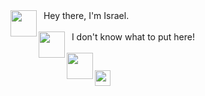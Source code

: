 <img align="left" height="42" src="https://media.giphy.com/media/sH5dIth0UMhiPcRSGK/giphy.gif"/>

<div>
&nbsp&nbspHey there, I'm Israel. <br>
</div>

<br>

<img align="left" height="42" src="https://media.giphy.com/media/ovUOTZJg6zNFdySybT/giphy.gif"/>
<div>
&nbsp&nbspI don't know what to put here!
</div>

<br>

<div>
<img align="left" height="42" src="https://media.giphy.com/media/Scoi0yrq3Km4iHkTQJ/giphy.gif"/>
<code>
<a href="https://www.linkedin.com/in/israellimadias">
<img height="25" src="https://cdn-icons-png.flaticon.com/512/174/174857.png">
</code>
</div>
<!--
<br>
  
<p align = "center">
<img src = "https://github-readme-stats.vercel.app/api/top-langs/?username=israelld&count_private=false&layout=compact&theme=nightowl" alt = "Israel's Most Used Languages">
</p>  
-->
